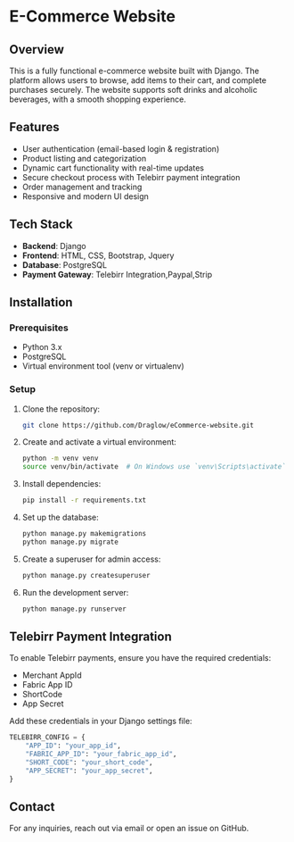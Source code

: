 # E-Commerce Website

## Overview
This is a fully functional e-commerce website built with Django. The platform allows users to browse, add items to their cart, and complete purchases securely. The website supports soft drinks and alcoholic beverages, with a smooth shopping experience.

## Features
- User authentication (email-based login & registration)
- Product listing and categorization
- Dynamic cart functionality with real-time updates
- Secure checkout process with Telebirr payment integration
- Order management and tracking
- Responsive and modern UI design

## Tech Stack
- **Backend**: Django
- **Frontend**: HTML, CSS, Bootstrap, Jquery
- **Database**: PostgreSQL
- **Payment Gateway**: Telebirr Integration,Paypal,Strip

## Installation

### Prerequisites
- Python 3.x
- PostgreSQL
- Virtual environment tool (venv or virtualenv)

### Setup
1. Clone the repository:
   ```sh
   git clone https://github.com/Draglow/eCommerce-website.git
   
   ```
2. Create and activate a virtual environment:
   ```sh
   python -m venv venv
   source venv/bin/activate  # On Windows use `venv\Scripts\activate`
   ```
3. Install dependencies:
   ```sh
   pip install -r requirements.txt
   ```
4. Set up the database:
   ```sh
   python manage.py makemigrations
   python manage.py migrate
   ```
5. Create a superuser for admin access:
   ```sh
   python manage.py createsuperuser
   ```
6. Run the development server:
   ```sh
   python manage.py runserver
   ```

## Telebirr Payment Integration
To enable Telebirr payments, ensure you have the required credentials:
- Merchant AppId
- Fabric App ID
- ShortCode
- App Secret

Add these credentials in your Django settings file:
```python
TELEBIRR_CONFIG = {
    "APP_ID": "your_app_id",
    "FABRIC_APP_ID": "your_fabric_app_id",
    "SHORT_CODE": "your_short_code",
    "APP_SECRET": "your_app_secret",
}
```





## Contact
For any inquiries, reach out via email or open an issue on GitHub.

